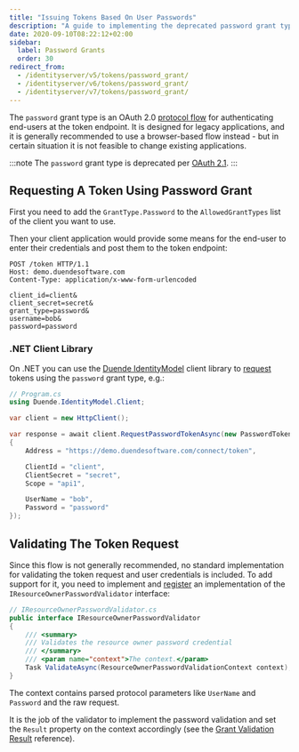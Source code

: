 ```yaml
---
title: "Issuing Tokens Based On User Passwords"
description: "A guide to implementing the deprecated password grant type in IdentityServer for legacy applications, covering token requests, client library usage, and custom validation of user credentials."
date: 2020-09-10T08:22:12+02:00
sidebar:
  label: Password Grants
  order: 30
redirect_from:
  - /identityserver/v5/tokens/password_grant/
  - /identityserver/v6/tokens/password_grant/
  - /identityserver/v7/tokens/password_grant/
---
```


The `password` grant type is an OAuth 2.0 [protocol flow](https://tools.ietf.org/html/rfc6749#section-4.3) for
authenticating end-users at the token endpoint. It is designed for legacy applications, and it is generally recommended
to use a browser-based flow instead - but in certain situation it is not feasible to change existing applications.

:::note
The `password` grant type is deprecated per [OAuth 2.1](https://datatracker.ietf.org/doc/draft-ietf-oauth-v2-1/).
:::

## Requesting A Token Using Password Grant

First you need to add the `GrantType.Password` to the `AllowedGrantTypes` list of the client you want to use.

Then your client application would provide some means for the end-user to enter their credentials and post them to the
token endpoint:

```text
POST /token HTTP/1.1
Host: demo.duendesoftware.com
Content-Type: application/x-www-form-urlencoded

client_id=client&
client_secret=secret&
grant_type=password&
username=bob&
password=password
```

### .NET Client Library

On .NET you can use the [Duende IdentityModel](/identitymodel/index.mdx) client library
to [request](/identitymodel/endpoints/token.md) tokens using the `password` grant type,
e.g.:

```csharp
// Program.cs
using Duende.IdentityModel.Client;

var client = new HttpClient();

var response = await client.RequestPasswordTokenAsync(new PasswordTokenRequest
{
    Address = "https://demo.duendesoftware.com/connect/token",

    ClientId = "client",
    ClientSecret = "secret",
    Scope = "api1",

    UserName = "bob",
    Password = "password"
});
```

## Validating The Token Request

Since this flow is not generally recommended, no standard implementation for validating the token request and user
credentials is included.
To add support for it, you need to implement and [register](/identityserver/reference/di.md#additional-services) an
implementation of the `IResourceOwnerPasswordValidator` interface:

```csharp
// IResourceOwnerPasswordValidator.cs
public interface IResourceOwnerPasswordValidator
{
    /// <summary>
    /// Validates the resource owner password credential
    /// </summary>
    /// <param name="context">The context.</param>
    Task ValidateAsync(ResourceOwnerPasswordValidationContext context);
}
```

The context contains parsed protocol parameters like `UserName` and `Password` and the raw request.

It is the job of the validator to implement the password validation and set the `Result` property on the context
accordingly (see the [Grant Validation Result](/identityserver/reference/models/grant-validation-result.md) reference).
